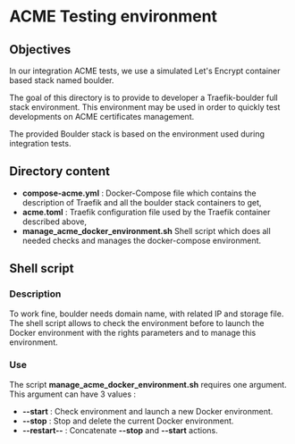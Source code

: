 # ACME Testing environment

## Objectives

In our integration ACME tests, we use a simulated Let's Encrypt container based stack named boulder.

The goal of this directory is to provide to developer a Traefik-boulder full stack environment.
This environment may be used in order to quickly test developments on ACME certificates management.

The provided Boulder stack is based on the environment used during integration tests.

## Directory content

* **compose-acme.yml** : Docker-Compose file which contains the description of Traefik and all the boulder stack containers to get,
* **acme.toml** : Traefik configuration file used by the Traefik container described above,
* **manage_acme_docker_environment.sh**  Shell script which does all needed checks and manages the docker-compose environment.

## Shell script

### Description

To work fine, boulder needs domain name, with related IP and storage file. The shell script allows to check the environment before to launch the Docker environment with the rights parameters and to manage this environment.

### Use

The script **manage_acme_docker_environment.sh** requires one argument. This argument can have 3 values :

* **--start** : Check environment and launch a new Docker environment.
* **--stop** : Stop and delete the current Docker environment.
* **--restart--** : Concatenate **--stop** and **--start** actions.